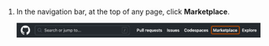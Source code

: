1. In the navigation bar, at the top of any page, click **Marketplace**.

   ![Screenshot of the {% data variables.product.prodname_dotcom %} navigation bar. A link to {% data variables.product.prodname_marketplace %} is outlined in dark orange.](/assets/images/help/marketplace/marketplace-link-global-navigation.png)
